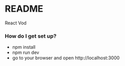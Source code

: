 # README #

React Vod

### How do I get set up? ###

* npm install
* npm run dev
* go to your browser and open http://localhost:3000
